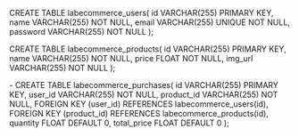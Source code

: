 <p> 
CREATE TABLE labecommerce_users(
id VARCHAR(255) PRIMARY KEY,
name VARCHAR(255) NOT NULL,
email VARCHAR(255) UNIQUE NOT NULL,
password VARCHAR(255) NOT NULL
);
</p>

<p> 
CREATE TABLE labecommerce_products(
id VARCHAR(255) PRIMARY KEY,
name VARCHAR(255) NOT NULL,
price FLOAT NOT NULL,
img_url VARCHAR(255) NOT NULL
);
</p>

<p>
- CREATE TABLE labecommerce_purchases(
id VARCHAR(255) PRIMARY KEY,
user_id VARCHAR(255) NOT NULL,
product_id VARCHAR(255) NOT NULL,
FOREIGN KEY (user_id) REFERENCES labecommerce_users(id),
FOREIGN KEY (product_id) REFERENCES labecommerce_products(id),
quantity FLOAT DEFAULT 0,
total_price FLOAT DEFAULT 0
);
</p>